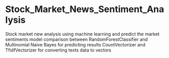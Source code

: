 # Stock_Market_News_Sentiment_Analysis
Stock market new analysis using machine learning and predict the market sentiments
model comparison between RandomForestClassifier and Multinomial Naive Bayes for predicting results
CountVectorizer and TfidfVectorizer for converting texts data to vectors
